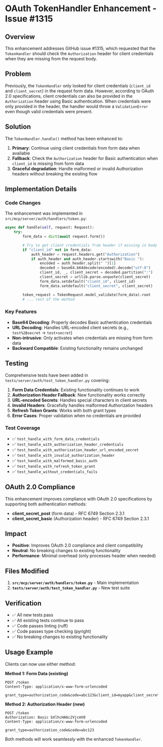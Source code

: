 # OAuth TokenHandler Enhancement - Issue #1315

## Overview

This enhancement addresses GitHub issue #1315, which requested that the `TokenHandler` should check the `Authorization` header for client credentials when they are missing from the request body.

## Problem

Previously, the `TokenHandler` only looked for client credentials (`client_id` and `client_secret`) in the request form data. However, according to OAuth 2.0 specifications, client credentials can also be provided in the `Authorization` header using Basic authentication. When credentials were only provided in the header, the handler would throw a `ValidationError` even though valid credentials were present.

## Solution

The `TokenHandler.handle()` method has been enhanced to:

1. **Primary**: Continue using client credentials from form data when available
2. **Fallback**: Check the `Authorization` header for Basic authentication when `client_id` is missing from form data
3. **Graceful degradation**: Handle malformed or invalid Authorization headers without breaking the existing flow

## Implementation Details

### Code Changes

The enhancement was implemented in `src/mcp/server/auth/handlers/token.py`:

```python
async def handle(self, request: Request):
    try:
        form_data = dict(await request.form())

        # Try to get client credentials from header if missing in body
        if "client_id" not in form_data:
            auth_header = request.headers.get("Authorization")
            if auth_header and auth_header.startswith("Basic "):
                encoded = auth_header.split(" ")[1]
                decoded = base64.b64decode(encoded).decode("utf-8")
                client_id, _, client_secret = decoded.partition(":")
                client_secret = urllib.parse.unquote(client_secret)
                form_data.setdefault("client_id", client_id)
                form_data.setdefault("client_secret", client_secret)

        token_request = TokenRequest.model_validate(form_data).root
        # ... rest of the method
```

### Key Features

- **Base64 Decoding**: Properly decodes Basic authentication credentials
- **URL Decoding**: Handles URL-encoded client secrets (e.g., `test%2Bsecret` → `test+secret`)
- **Non-intrusive**: Only activates when credentials are missing from form data
- **Backward Compatible**: Existing functionality remains unchanged

## Testing

Comprehensive tests have been added in `tests/server/auth/test_token_handler.py` covering:

1. **Form Data Credentials**: Existing functionality continues to work
2. **Authorization Header Fallback**: New functionality works correctly
3. **URL-encoded Secrets**: Handles special characters in client secrets
4. **Invalid Headers**: Gracefully handles malformed Authorization headers
5. **Refresh Token Grants**: Works with both grant types
6. **Error Cases**: Proper validation when no credentials are provided

### Test Coverage

- ✅ `test_handle_with_form_data_credentials`
- ✅ `test_handle_with_authorization_header_credentials`
- ✅ `test_handle_with_authorization_header_url_encoded_secret`
- ✅ `test_handle_with_invalid_authorization_header`
- ✅ `test_handle_with_malformed_basic_auth`
- ✅ `test_handle_with_refresh_token_grant`
- ✅ `test_handle_without_credentials_fails`

## OAuth 2.0 Compliance

This enhancement improves compliance with OAuth 2.0 specifications by supporting both authentication methods:

- **client_secret_post** (form data) - RFC 6749 Section 2.3.1
- **client_secret_basic** (Authorization header) - RFC 6749 Section 2.3.1

## Impact

- **Positive**: Improves OAuth 2.0 compliance and client compatibility
- **Neutral**: No breaking changes to existing functionality
- **Performance**: Minimal overhead (only processes header when needed)

## Files Modified

1. **`src/mcp/server/auth/handlers/token.py`** - Main implementation
2. **`tests/server/auth/test_token_handler.py`** - New test suite

## Verification

- ✅ All new tests pass
- ✅ All existing tests continue to pass
- ✅ Code passes linting (ruff)
- ✅ Code passes type checking (pyright)
- ✅ No breaking changes to existing functionality

## Usage Example

Clients can now use either method:

**Method 1: Form Data (existing)**
```http
POST /token
Content-Type: application/x-www-form-urlencoded

grant_type=authorization_code&code=abc123&client_id=myapp&client_secret=secret
```

**Method 2: Authorization Header (new)**
```http
POST /token
Authorization: Basic bXlhcHA6c2VjcmV0
Content-Type: application/x-www-form-urlencoded

grant_type=authorization_code&code=abc123
```

Both methods will work seamlessly with the enhanced `TokenHandler`.
